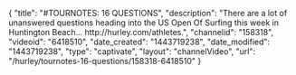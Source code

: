 {
    "title": "#TOURNOTES: 16 QUESTIONS",
    "description": "There are a lot of unanswered questions heading into the US Open Of Surfing this week in Huntington Beach... http:\/\/hurley.com\/athletes.",
    "channelid": "158318",
    "videoid": "6418510",
    "date_created": "1443719238",
    "date_modified": "1443719238",
    "type": "captivate",
    "layout": "channelVideo",
    "url": "\/hurley\/tournotes-16-questions\/158318-6418510"
}